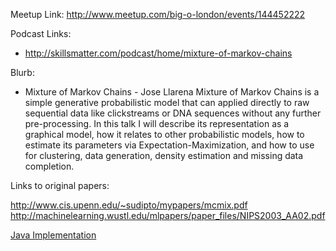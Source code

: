 Meetup Link: http://www.meetup.com/big-o-london/events/144452222

Podcast Links:
* http://skillsmatter.com/podcast/home/mixture-of-markov-chains

Blurb:

* Mixture of Markov Chains - Jose Llarena
Mixture of Markov Chains is a simple generative probabilistic model that can applied directly to raw sequential data like clickstreams or DNA sequences without any further pre-processing. In this talk I will describe its representation as a graphical model, how it relates to other probabilistic models, how to estimate its parameters via Expectation-Maximization, and how to use for clustering, data generation, density estimation and missing data completion. 
 
Links to original papers:

http://www.cis.upenn.edu/~sudipto/mypapers/mcmix.pdf
http://machinelearning.wustl.edu/mlpapers/paper_files/NIPS2003_AA02.pdf

[Java Implementation](https://github.com/JoseLlarena/Mixtures-Of-Markov-Chains)


